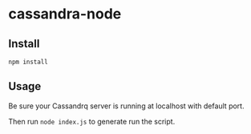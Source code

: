 # cassandra-node


## Install

`npm install`

## Usage

Be sure your Cassandrq server is running at localhost with default port.

Then run `node index.js` to generate run the script.
